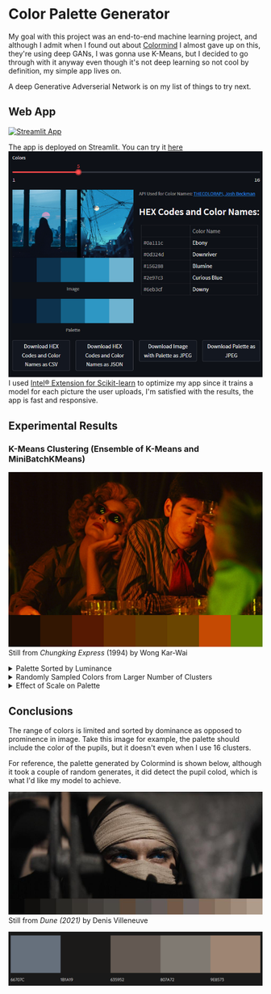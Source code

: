# Color Palette Generator

My goal with this project was an end-to-end machine learning project, and although I admit when I found out about [Colormind](http://colormind.io) I almost gave up on this, they're using deep GANs, I was gonna use K-Means, but I decided to go through with it anyway even though it's not deep learning so not cool by definition, my simple app lives on.

A deep Generative Adverserial Network is on my list of things to try next.

## Web App

[![Streamlit App](https://static.streamlit.io/badges/streamlit_badge_black_white.svg)](https://a-tabaza-color-palette-generator-app-erznb7.streamlit.app)

The app is deployed on Streamlit. You can try it [here](https://a-tabaza-color-palette-generator-app-erznb7.streamlit.app)
![GUI](demo_images/GUI.png)
 I used [Intel® Extension for Scikit-learn](https://intel.github.io/scikit-learn-intelex/) to optimize my app since it trains a model for each picture the user uploads, I'm satisfied with the results, the app is fast and responsive.

## Experimental Results

### K-Means Clustering (Ensemble of K-Means and MiniBatchKMeans)

![Chungking Express](demo_images/chungking_express.png)
Still from *Chungking Express* (1994) by Wong Kar-Wai

<details>

<summary>Palette Sorted by Luminance</summary>

*k* = 8

![Fallen Angels](demo_images/fallen_angels.jpg)
Still from *Fallen Angels* (1995) by Wong Kar-Wai

*k* = 12

![Drive](demo_images/drive.jpg)
Still from *Drive (2011)* by Nicolas Winding Refn

</details>

<details>

<summary>Randomly Sampled Colors from Larger Number of Clusters</summary>

Stills from *Parasite (2019)* by Bong Joon-ho

*k* = 36

![Parasite](demo_images/parasite_36.png)

*k* = 36, 8 random colors are selected for palette

![Parasite](demo_images/randomly_sampled_parasite.png)

*k* = 36, full palette

![Parasite](demo_images/36_kmeans.png)

*k* = 1, but image was segmented into 36 regions to generate palette

![Parastite](demo_images/36_segmented.png)

</details>

<details>

<summary> Effect of Scale on Palette </summary>

K-Means Clustering (Ensemble of K-Means and MiniBatchKMeans)

Stills from *Parasite (2019)* by Bong Joon-ho

*k* = 8

Scaling Factor = 0.5

![Parasrite](demo_images/parasite_05.png)

Scaling Factor = 0.6

![Parasite](demo_images/parasite_06.png)

Scaling Factor = 0.7

![Parasite](demo_images/parasite_07.png)

Scaling Factor = 0.8

![Parasite](demo_images/parasite_08.png)

Scaling Factor = 0.9

![Parasite](demo_images/parasite_09.png)

</details>

## Conclusions

The range of colors is limited and sorted by dominance as opposed to prominence in image. Take this image for example, the palette should include the color of the pupils, but it doesn't even when I use 16 clusters.

For reference, the palette generated by Colormind is shown below, although it took a couple of random generates, it did detect the pupil colod, which is what I'd like my model to achieve.

![Dune](demo_images/dune_still.jpeg)
Still from *Dune (2021)* by Denis Villeneuve

![Colormind Palette](demo_images/colormind.png)